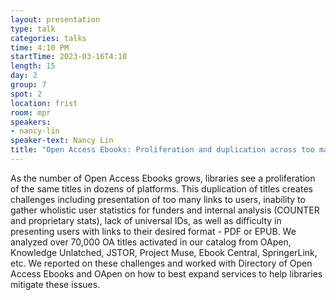 ```yaml
---
layout: presentation
type: talk
categories: talks
time: 4:10 PM
startTime: 2023-03-16T4:10
length: 15
day: 2
group: 7
spot: 2
location: frist
room: mpr
speakers:
- nancy-lin
speaker-text: Nancy Lin
title: "Open Access Ebooks: Proliferation and duplication across too many platforms"
---
```

As the number of Open Access Ebooks grows, libraries see a proliferation of the same titles in dozens of platforms. This duplication of titles creates challenges including presentation of too many links to users, inability to gather wholistic user statistics for funders and internal analysis (COUNTER and proprietary stats), lack of universal IDs, as well as difficulty in presenting users with links to their desired format - PDF or EPUB. We analyzed over 70,000 OA titles activated in our catalog from OApen, Knowledge Unlatched, JSTOR, Project Muse, Ebook Central, SpringerLink, etc. We reported on these challenges and worked with Directory of Open Access Ebooks and OApen on how to best expand services to help libraries mitigate these issues.  
